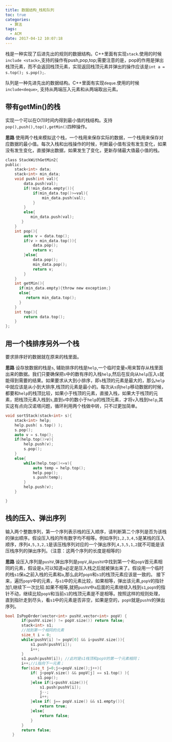 ```yaml
---
title: 数据结构_栈和队列
toc: true
categories:
  - 算法
tags:
  - ACM
date: 2017-04-12 10:07:18
---
```


栈是一种实现了后进先出的规则的数据结构。C++里面有实现`stack`.使用的时候`include <stack>`,支持的操作有push,pop,top;需要注意的是，pop的作用是弹出栈顶元素，而不会返回栈顶元素，实现返回栈顶元素并弹出的操作应该是`int a = s.top(); s.pop();`.

队列是一种先进先出的数据结构。C++里面有实现`deque`.使用的时候`include<deque>`, 支持从两端压入元素和从两端取出元素。

<!-- more -->

## 带有getMin()的栈


实现一个可以在O(1)时间内得到最小值的栈结构。支持`pop(),push(),top(),getMin()`四种操作。

**思路**  使用两个栈来模拟这个栈，一个栈用来保存实际的数据，一个栈用来保存对应数据的最小值。每次入栈和出栈操作的时候，判断最小值有没有发生变化，如果没有发生变化，直接弹出数据，如果发生了变化，更新存储最大值最小值的栈。

```c
class StackWithGetMin2{
public:
    stack<int> data;
    stack<int> min_data;
    void push(int val){
        data.push(val);
        if(!min_data.empty()){
            if(min_data.top()>=val){
                min_data.push(val);
            }
        }
        else{
           min_data.push(val);
       }
    }
    int pop(){
        auto v = data.top();
        if(v > min_data.top()){
            data.pop();
            return v;
        }else{
            data.pop();
            min_data.pop();
            return v;
        }
    }
    int getMin(){
      if(min_data.empty){throw new exception;}
      else{
         return min_data.top();
      }
    }
    int top(){
        return data.top();
    }
};
```

## 用一个栈排序另外一个栈

要求排序好的数据就在原来的栈里面。

**思路**  设存放数据的栈是`s`, 辅助排序的栈是`help`,一个临时变量`v`用来暂存从栈里面出来的数据。我们只要确保把`s`中的数有序的入栈`help`,然后在反向从`help`压入`s`就能得到需要的结果。如果要求从大到小排序，即`s`栈顶的元素是最大的，那么`help`中就应该是从小到大排序,栈顶的元素是最小的。每次从`s`向`help`移动数据的时候，都要和`help`的栈顶比较，如果小于栈顶的元素，直接入栈，如果大于栈顶的元素，把栈顶元素入栈到`s`,直到`v`中的数小于`help`的栈顶元素，才将`v`入栈到`help`,其实这有点向汉诺塔问题，循环利用两个栈做中转，只不过更加简单。

```c
void sortStack(stack<int> s){
    stack<int> help;
    help.push( s.top() );
    s.pop();
    auto v = s.top();
    if(help.top()>v){
        help.push(v);
        s.pop();
    }
    else{
        while(help.top()<=v){
            auto temp = help.top();
            help.pop();
            s.push(temp);
        }
        help.push(v);
    }

}
```
## 栈的压入、弹出序列
输入两个整数序列，第一个序列表示栈的压入顺序，请判断第二个序列是否为该栈的弹出顺序。假设压入栈的所有数字均不相等。例如序列`1,2,3,4,5`是某栈的压入顺序，序列`4,5,3,2,1`是该压栈序列对应的一个弹出序列,`4,3,5,1,2`就不可能是该压栈序列的弹出序列。（注意：这两个序列的长度是相等的）

**思路**  设压入序列是`pushV`,弹出序列是`popV`,从`pushV`中找到第一个和`popV`首元素相同的元素，假设是`a`,可以知道`a`必定是压入栈之后就被弹出来了。假设用一个临时的栈`s1`保`a`之前入栈的元素和`a`,那么此时`popV`和`s1`的栈顶元素应该是一致的。 接下来，遍历`popV`中的元素，与`s1`中的元素比较，如果相等，弹出该元素,`popV`的指针加1,继续下一次比较.如果不相等,就把`pushV`中`a`后面的元素继续入栈到`s1`,`popV`的指针不动，继续比较`popV`和当前`s1`的栈顶元素是不是相等。按照这样的规则处理，直到指针走到尽头，看`s1`中的元素是否非空，如果是空的，`popV`就是`pushV`的弹出序列。

```c
bool IsPopOrder(vector<int> pushV,vector<int> popV) {
       if(pushV.size() != popV.size()) return false;
       stack<int> s1;
       //找到第一个相同的元素
       size_t i = 0;
       while(pushV[i] != popV[0] && i<pushV.size()){
           s1.push(pushV[i]);
           i++;
       }
       s1.push(pushV[i]); //此时是s1栈顶和popV的第一个元素相同；
       i++;//i指向下一元素；
       for(size_t j=0;j<=popV.size();j++){
           if( j<popV.size() && popV[j] == s1.top() ){
              s1.pop();
           }else if(i<pushV.size()){
               s1.push(pushV[i]);
               j--;
               i++;
           }else if( j== popV.size() && s1.empty()){
               return true;
           }else{
               return false;
           }
       }
       return false;
   }
```
